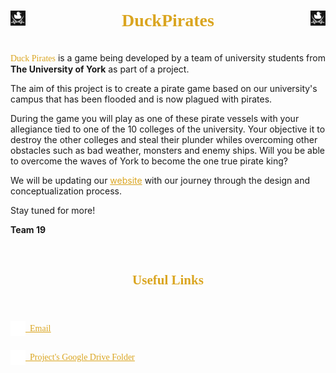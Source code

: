 <center>
    <h1 style= "height:3rem; width: 100%; font-family: Pirates; color: GoldenRod;" ><img src = "images/DuckPiratesLogo.jpg" style= "float:left;height:50%;">DuckPirates<img src = "images/DuckPiratesLogo.jpg" style = "float:right; height:50%;">
</center>

<span class = "pirate-font">Duck Pirates</span> is a game being developed by a team of university students from <b>The University of York</b> as part of a project.

The aim of this project is to create a pirate game based on our university's campus that has been flooded and is now plagued with pirates.

During the game you will play as one of these pirate vessels with your allegiance tied to one of the 10 colleges of the university.
Your objective it to destroy the other colleges and steal their plunder whiles overcoming other obstacles such as bad weather, monsters and enemy ships.
Will you be able to overcome the waves of York to become the one true pirate king?

We will be updating our <a href="https://duck-pirates.github.io/" target="_blank">website</a> with our journey through the design and conceptualization process.

Stay tuned for more!

**Team 19** 

<br>

<center>
    <h2 class = "pirate-font">Useful Links</h2>
</center>

<br>

<a href="mailto:abd516@york.ac.uk;bw1193@york.ac.uk;dfb505@york.ac.uk;dp1091@york.ac.uk;hm1561@york.ac.uk;hs1815@york.ac.uk?subject=Question For The DuckPirates Project" class = "pirate-font useful-link"><img src="images/icons/mail_white_24dp.svg" style="width:1.5rem;"></img>&nbsp;&nbsp;<u>Email</u></a>

<a href="https://drive.google.com/drive/folders/1hJqjWuq5lhOoj07_k-1w93YmWBBX1mkj?usp=sharing" class = "pirate-font useful-link"><img src="images/icons/add_to_drive_white_24dp.svg" style="width:1.5rem;"></img>&nbsp;&nbsp;<u>Project's Google Drive Folder</u></a>
<style>
    @font-face{
        font-family:Pirates; 
        src: url(fonts/Thedarkestpearl-9Ym8Z.ttf);
    }
    a{
        color: GoldenRod;
    }
    .pirate-font{
        font-family:Pirates;
        color: GoldenRod;
    }
    .useful-link{
        height:2rem;
        display:flex;
        align-items: center;
    }
    .useful-link:hover{
        text-decoration: none;
    }
</style>

